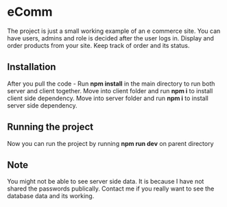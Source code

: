# eComm

The project is just a small working example of an e commerce site.
You can have users, admins and role is decided after the user logs in.
Display and order products from your site.
Keep track of order and its status.

## Installation

After you pull the code -
Run **npm install** in the main directory to run both server and client together.
Move into client folder and run **npm i** to install client side dependency.
Move into server folder and run **npm i** to install server side dependency.

## Running the project

Now you can run the project by running **npm run dev** on parent directory

## Note

You might not be able to see server side data.
It is because I have not shared the passwords publically.
Contact me if you really want to see the database data and its working.
